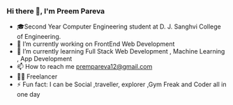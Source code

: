### Hi there 👋, I'm Preem Pareva

<!--
**preempareva/preempareva** is a ✨ _special_ ✨ repository because its `README.md` (this file) appears on your GitHub profile.
-->

- 🎓Second Year Computer Engineering student at D. J. Sanghvi College of Engineering.
- 🔭 I’m currently working on FrontEnd Web Development 
- 🌱 I’m currently learning Full Stack Web Development , Machine Learning , App Development
- 📫 How to reach me prempareva12@gmail.com
- 👨‍💻 Freelancer
- ⚡ Fun fact: I can be Social ,traveller, explorer ,Gym Freak and Coder all in one day
